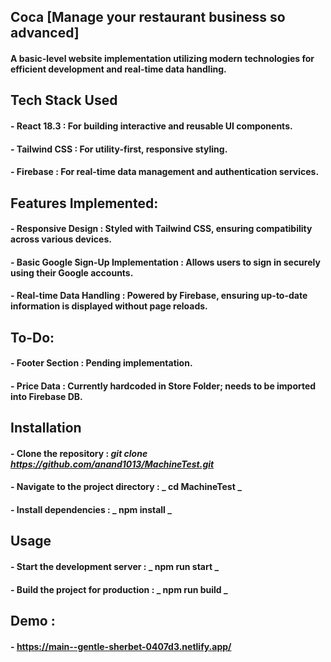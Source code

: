 ## Coca [Manage your restaurant business so advanced]

#### A basic-level website implementation utilizing modern technologies for efficient development and real-time data handling.

## Tech Stack Used

#### - React 18.3 : For building interactive and reusable UI components.
#### - Tailwind CSS : For utility-first, responsive styling.
#### - Firebase : For real-time data management and authentication services.

## Features Implemented:

#### - Responsive Design : Styled with Tailwind CSS, ensuring compatibility across various devices.
#### - Basic Google Sign-Up Implementation : Allows users to sign in securely using their Google accounts.
#### - Real-time Data Handling : Powered by Firebase, ensuring up-to-date information is displayed without page reloads.

## To-Do:

#### - Footer Section : Pending implementation.
#### - Price Data : Currently hardcoded in Store Folder; needs to be imported into Firebase DB.

## Installation

#### - Clone the repository : _git clone https://github.com/anand1013/MachineTest.git_
#### - Navigate to the project directory :  _ cd MachineTest _
#### - Install dependencies : _ npm install _

## Usage

#### - Start the development server : _ npm run start _
#### - Build the project for production : _ npm run build _

## Demo :

#### - https://main--gentle-sherbet-0407d3.netlify.app/
